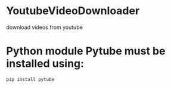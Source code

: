 # YoutubeVideoDownloader
download videos from youtube 

# Python module Pytube must be installed using: 
```bash
pip install pytube
```
